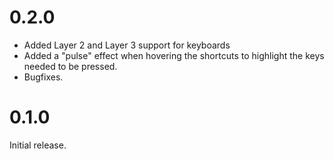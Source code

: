 # 0.2.0

- Added Layer 2 and Layer 3 support for keyboards
- Added a "pulse" effect when hovering the shortcuts to highlight the keys needed to be pressed.
- Bugfixes.

# 0.1.0

Initial release.
